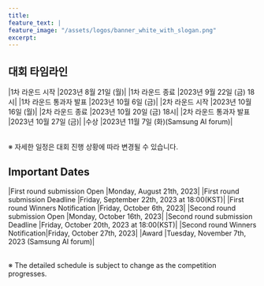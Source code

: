 ```yaml
---
title:
feature_text: |
feature_image: "/assets/logos/banner_white_with_slogan.png"
excerpt:
---
```

## 대회 타임라인

|1차 라운드 시작       |2023년 8월 21일 (월)|
|1차 라운드 종료       |2023년 9월 22일 (금) 18시|
|1차 라운드 통과자 발표 |2023년 10월 6일 (금)|
|2차 라운드 시작       |2023년 10월 16일 (월)|
|2차 라운드 종료       |2023년 10월 20일 (금) 18시|
|2차 라운드 통과자 발표 |2023년 10월 27일 (금)|
|수상                  |2023년 11월 7일 (화)(Samsung AI forum)|

<br>
※ 자세한 일정은 대회 진행 상황에 따라 변경될 수 있습니다.
<br>

## Important Dates

|First round submission Open      |Monday, August 21th, 2023|
|First round submission Deadline  |Friday, September 22th, 2023 at 18:00(KST)|
|First round Winners Notification |Friday, October 6th, 2023|
|Second round submission Open     |Monday, October 16th, 2023|
|Second round submission Deadline |Friday, October 20th, 2023 at 18:00(KST)|
|Second round Winners Notification|Friday, October 27th, 2023|
|Award                            |Tuesday, November 7th, 2023 (Samsung AI forum)|

<br>
※ The detailed schedule is subject to change as the competition progresses.
